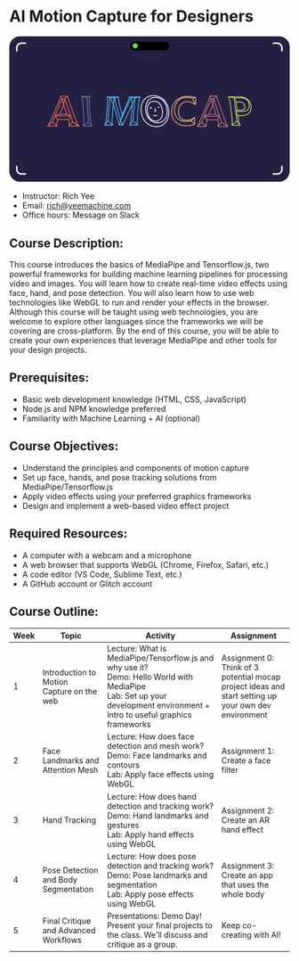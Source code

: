 # AI Motion Capture for Designers
![Drawing of a person controlling an avatar with motion capture](https://github.com/yeemachine/ai-mocap/blob/main/AI-mocap.gif?raw=true)
- Instructor: Rich Yee
- Email: rich@yeemachine.com
- Office hours: Message on Slack

## Course Description:
This course introduces the basics of MediaPipe and Tensorflow.js, two powerful frameworks for building machine learning pipelines for processing video and images. You will learn how to create real-time video effects using face, hand, and pose detection. You will also learn how to use web technologies like WebGL to run and render your effects in the browser. Although this course will be taught using web technologies, you are welcome to explore other languages since the frameworks we will be covering are cross-platform. By the end of this course, you will be able to create your own experiences that leverage MediaPipe and other tools for your design projects.

## Prerequisites:
- Basic web development knowledge (HTML, CSS, JavaScript)
- Node.js and NPM knowledge preferred
- Familiarity with Machine Learning + AI (optional)

## Course Objectives:
- Understand the principles and components of motion capture
- Set up face, hands, and pose tracking solutions from MediaPipe/Tensorflow.js 
- Apply video effects using your preferred graphics frameworks
- Design and implement a web-based video effect project

## Required Resources:
- A computer with a webcam and a microphone
- A web browser that supports WebGL (Chrome, Firefox, Safari, etc.)
- A code editor (VS Code, Sublime Text, etc.)
- A GitHub account or Glitch account

## Course Outline:

| Week | Topic | Activity | Assignment |
|------|-------|----------|------------|
| 1 | Introduction to Motion Capture on the web | Lecture: What is MediaPipe/Tensorflow.js and why use it? <br> Demo: Hello World with MediaPipe <br> Lab: Set up your development environment + Intro to useful graphics frameworks | Assignment 0: Think of 3 potential mocap project ideas and start setting up your own dev environment |
| 2 | Face Landmarks and Attention Mesh | Lecture: How does face detection and mesh work? <br> Demo: Face landmarks and contours <br> Lab: Apply face effects using WebGL | Assignment 1: Create a face filter |
| 3 | Hand Tracking | Lecture: How does hand detection and tracking work? <br> Demo: Hand landmarks and gestures <br> Lab: Apply hand effects using WebGL | Assignment 2: Create an AR hand effect |
| 4 | Pose Detection and Body Segmentation | Lecture: How does pose detection and tracking work? <br> Demo: Pose landmarks and segmentation <br> Lab: Apply pose effects using WebGL | Assignment 3: Create an app that uses the whole body |
| 5 | Final Critique and Advanced Workflows | Presentations: Demo Day! Present your final projects to the class. We'll discuss and critique as a group. | Keep co-creating with AI! |


